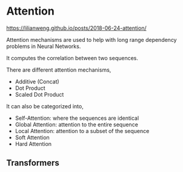 # Attention

https://lilianweng.github.io/posts/2018-06-24-attention/

Attention mechanisms are used to help with long range dependency problems in Neural Networks.

It computes the correlation between two sequences.

There are different attention mechanisms,

- Additive (Concat)
- Dot Product
- Scaled Dot Product

It can also be categorized into,

- Self-Attention: where the sequences are identical
- Global Attention: attention to the entire sequence
- Local Attention: attention to a subset of the sequence
- Soft Attention
- Hard Attention

## Transformers
